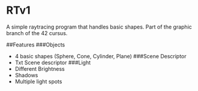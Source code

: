 # RTv1
A simple raytracing program that handles basic shapes. Part of the graphic branch of the 42 cursus.

##Features
###Objects
- 4 basic shapes (Sphere, Cone, Cylinder, Plane)
###Scene Descriptor
- Txt Scene descriptor
###Light
- Different Brightness
- Shadows
- Multiple light spots
